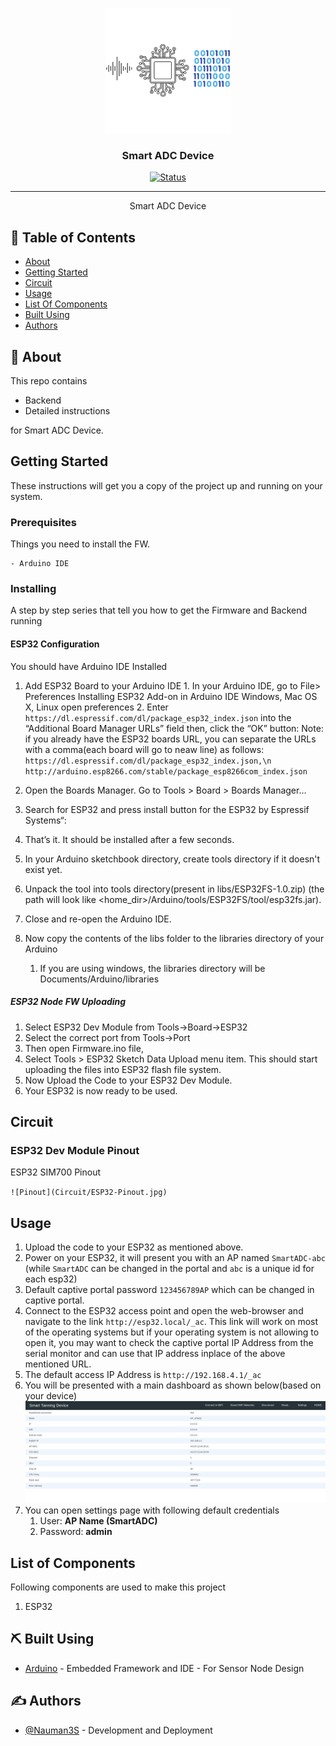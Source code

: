 <p align="center">
  <a href="" rel="noopener">
 <img width=200px height=200px src="Artwork/smartADC.png" alt="Project logo"></a>
</p>

<h3 align="center">Smart ADC Device</h3>

<div align="center">

[![Status](https://img.shields.io/badge/status-active-success.svg)]()


</div>

---


<p align="center"> Smart ADC Device
    <br> 
</p>

## 📝 Table of Contents

- [About](#about)
- [Getting Started](#getting_started)
- [Circuit](#circuit)
- [Usage](#usage)
- [List Of Components](#list)
- [Built Using](#built_using)
- [Authors](#authors)


## 🧐 About <a name = "about"></a>

This repo contains

- Backend
- Detailed instructions

for Smart ADC Device.



## Getting Started <a name = "getting_started"></a>

These instructions will get you a copy of the project up and running on your system.

### Prerequisites

Things you need to install the FW.

```
- Arduino IDE
```

### Installing <a name = "installing"></a>

A step by step series that tell you how to get the Firmware and Backend running

#### ESP32 Configuration

You should have Arduino IDE Installed

  1.  Add ESP32 Board to your Arduino IDE
    1. In your Arduino IDE, go to File> Preferences
        Installing ESP32 Add-on in Arduino IDE Windows, Mac OS X, Linux open preferences
    2. Enter ```https://dl.espressif.com/dl/package_esp32_index.json``` 
        into the “Additional Board Manager URLs” field then, click the “OK” button:
        Note: if you already have the ESP32 boards URL, you can separate the URLs with a comma(each board will go to neaw line) as follows:
        ```https://dl.espressif.com/dl/package_esp32_index.json,\n http://arduino.esp8266.com/stable/package_esp8266com_index.json```
    
    
  2. Open the Boards Manager. Go to Tools > Board > Boards Manager…
  3. Search for ESP32 and press install button for the ESP32 by Espressif Systems“:
  4. That’s it. It should be installed after a few seconds.
  5.   In your Arduino sketchbook directory, create tools directory if it doesn't exist yet.
  6.  Unpack the tool into tools directory(present in libs/ESP32FS-1.0.zip) (the path will look like <home_dir>/Arduino/tools/ESP32FS/tool/esp32fs.jar).
  7.  Close and re-open the Arduino IDE.

  8.  Now copy the contents of the libs folder to the libraries directory of your Arduino
      1. If you are using windows, the libraries directory will be Documents/Arduino/libraries

##### ESP32 Node FW Uploading
  1.  Select ESP32 Dev Module from Tools->Board->ESP32
  2.  Select the correct port from Tools->Port
  3.  Then open Firmware.ino file,
  4.  Select Tools > ESP32 Sketch Data Upload menu item. This should start uploading the files into ESP32 flash file system.
  5.  Now Upload the Code to your ESP32 Dev Module.
  6.  Your ESP32 is now ready to be used.


## Circuit <a name = "circuit"></a>


### ESP32 Dev Module Pinout


ESP32 SIM700 Pinout

``![Pinout](Circuit/ESP32-Pinout.jpg)``




## Usage <a name = "usage"></a>

1.  Upload the code to your ESP32 as mentioned above.
2.  Power on your ESP32, it will present you with an AP named ```SmartADC-abc``` (while ```SmartADC``` can be changed in the portal and ```abc``` is a unique id for each esp32)
3.  Default captive portal password `123456789AP` which can be changed in captive portal.
4.  Connect to the ESP32 access point and open the web-browser and navigate to the link ```http://esp32.local/_ac```. This link will work on most of the operating systems but if your operating system is not allowing to open it, you may want to check the captive portal IP Address from the serial monitor and can use that IP address inplace of the above mentioned URL.
5.  The default access IP Address is ```http://192.168.4.1/_ac```
6.  You will be presented with a main dashboard as shown below(based on your device)
   ![SCR1](Circuit/scr1.png)
7.  You can open settings page with following default credentials
    1.  User: **AP Name (SmartADC)**
    2.  Password: **admin**


## List of Components <a name = "list"></a>

Following components are used to make this project

1.  ESP32 

## ⛏️ Built Using <a name = "built_using"></a>

- [Arduino](https://www.arduino.cc/) - Embedded Framework and IDE - For Sensor Node Design


## ✍️ Authors <a name = "authors"></a>

- [@Nauman3S](https://github.com/Nauman3S) - Development and Deployment
